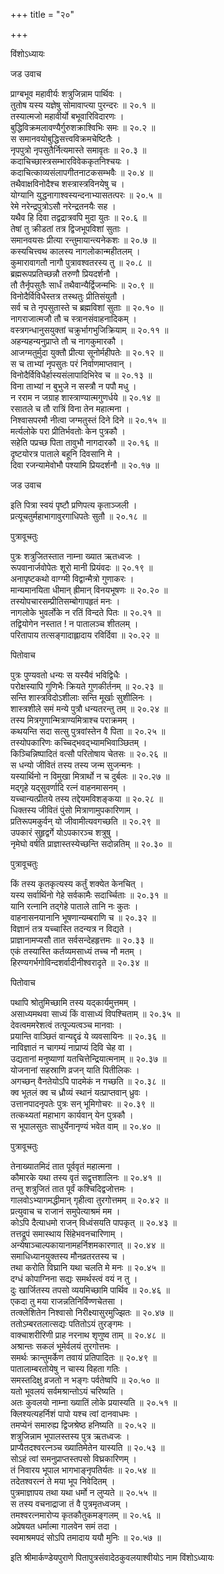 +++
title = "२०"

+++

विंशोऽध्यायः  

जड उवाच  

प्राग्बभूव महावीर्यः शत्रुजिन्नाम पार्थिवः  ।  
तुतोष यस्य यज्ञेषु सोमावाप्त्या पुरन्दरः  ॥ २०.१ ॥  
तस्यात्मजो महावीर्यो बभूवारिविदारणः  ।  
बुद्धिविक्रमलावण्यैर्गुरुशक्राश्विभिः समः  ॥ २०.२ ॥  
स समानवयोबुद्धिसत्त्वविक्रमचेष्टितैः  ।  
नृपपुत्रो नृपसुतैर्नित्यमास्ते समावृतः  ॥ २०.३ ॥  
कदाचिच्छास्त्रसम्भारविवेककृतनिश्चयः  ।  
कदाचित्काव्यसंलापगीतनाटकसम्भवैः  ॥ २०.४ ॥  
तथैवाक्षविनोदैश्च शस्त्रास्त्रविनयेषु च  ।  
योग्यानि युद्धनागाश्वस्यन्दनाभ्यासतत्परः  ॥ २०.५ ॥  
रेमे नरेन्द्रपुत्रोऽसौ नरेन्द्रतनयैः सह  ।  
यथैव हि दिवा तद्वद्रात्रवपि मुदा युतः  ॥ २०.६ ॥  
तेषां तु क्रीडतां तत्र द्विजभूपविशां सुताः  ।  
समानवयसः प्रीत्या रन्तुमायान्त्यनेकशः  ॥ २०.७ ॥  
कस्यचित्त्वथ कालस्य नागलोकान्महीतलम्  ।  
कुमारावागतौ नागौ पुत्रावश्वतरस्य तु  ॥ २०.८ ॥  
ब्रह्मरूपप्रतिच्छन्नौ तरुणौ प्रियदर्शनौ  ।  
तौ तैर्नृपसुतैः सार्धं तथैवान्यैर्द्विजन्मभिः  ॥ २०.९ ॥  
विनोदैर्विविधैस्तत्र तस्थतुः प्रीतिसंयुतौ  ।  
सर्व च ते नृपसुतास्ते च ब्रह्मविशां सुताः  ॥ २०.१० ॥  
नागराजात्मजौ तौ च स्त्रानसंवाहनादिकम्  ।  
वस्त्रगन्धानुसयुक्तां चक्रुर्भागभुजिक्रियाम्  ॥ २०.११ ॥  
अहन्यहन्यनुप्राप्ते तौ च नागकुमारकौ  ।  
आजग्मतुर्मुदा युक्तौ प्रीत्या सूनोर्महीपतेः  ॥ २०.१२ ॥  
स च ताभ्यां नृपसुतः परं निर्वाणमाप्तवान्  ।  
विनोदैर्विविधैर्हास्यसंलापादिभिरेव च  ॥ २०.१३ ॥  
विना ताभ्यां न बुभुजे न सस्त्रौ न पपौ मधु  ।  
न रराम न जग्राह शास्त्राण्यात्मगुणर्धये  ॥ २०.१४ ॥  
रसातले च तौ रात्रिं विना तेन महात्मना  ।  
निश्वासपरमौ नीत्वा जग्मतुस्तं दिने दिने  ॥ २०.१५ ॥  
मर्त्यलोके परा प्रीतिर्भवतोः केन पुत्रकौ  ।  
सहेति पप्रच्छ पिता तावुभौ नागदारकौ  ॥ २०.१६ ॥  
दृष्टयोरत्र पाताले बहूनि दिवसानि मे  ।  
दिवा रजन्यामेवोभौ पश्यामि प्रियदर्शनौ  ॥ २०.१७ ॥  

जड उवाच  

इति पित्रा स्वयं पृष्टौ प्रणिपत्य कृताञ्जली  ।  
प्रत्यूचतुर्महाभागावुरगाधिपतेः सुतौ  ॥ २०.१८ ॥  

पुत्रावूचतुः  

पुत्रः शत्रुजितस्तात नाम्ना ख्यात ऋतध्वजः  ।  
रूपवानार्जवोपेतः शूरो मानी प्रियंवदः  ॥ २०.१९ ॥  
अनापृष्टकथो वाग्ग्मी विद्वान्मैत्रो गुणाकरः  ।  
मान्यमानयिता धीमान् ह्रीमान् विनयभूषणः  ॥ २०.२० ॥  
तस्योपचारसम्प्रीतिसम्बोगापहृतं मनः  ।  
नागलोके भुवर्लोके न रतिं विन्दते पितः  ॥ २०.२१ ॥  
तद्वियोगेन नस्तात ! न पातालञ्च शीतलम्  ।  
परितापाय तत्सङ्गादाह्लादाय रविर्दिवा  ॥ २०.२२ ॥  

पितोवाच  

पुत्रः पुण्यवतो धन्यः स यस्यैवं भविद्विधैः  ।  
परोक्षस्यापि गुणिभैः क्रियते गुणकीर्तनम्  ॥ २०.२३ ॥  
सन्ति शास्त्रविदोऽशीलाः सन्ति मूर्खाः सुशीलिनः  ।  
शास्त्रशीले समं मन्ये पुत्रौ धन्यतरन्तु तम्  ॥ २०.२४ ॥  
तस्य मित्रगुणान्मित्राण्यमित्राश्च पराक्रमम्  ।  
कथयन्ति सदा सत्सु पुत्रवांस्तेन वै पिता  ॥ २०.२५ ॥  
तस्योपकारिणः कच्चिद्भवद्भ्यामभिवाञ्छितम्  ।  
किञ्चिन्निष्पादितं वत्सौ परितोषाय चेतसः  ॥ २०.२६ ॥  
स धन्यो जीवितं तस्य तस्य जन्म सुजन्मनः  ।  
यस्यार्थिनो न विमुखा मित्रार्थो न च दुर्बलः  ॥ २०.२७ ॥  
मद्गृहे यद्सुवर्णादि रत्नं वाहनमासनम्  ।  
यच्चान्यत्प्रीतये तस्य तद्देयमविशङ्कया  ॥ २०.२८ ॥  
धिक्तस्य जीवितं पुंसो मित्राणामुपकारिणाम्  ।  
प्रतिरूपमकुर्वन् यो जीवामीत्यवगच्छति  ॥ २०.२९ ॥  
उपकारं सुहृद्वर्गे योऽपकारञ्च शत्रुषु  ।  
नृमेघो वर्षति प्राज्ञास्तस्येच्छन्ति सदोन्नतिम्  ॥ २०.३० ॥  

पुत्रावूचतुः  

किं तस्य कृतकृत्यस्य कर्तुं शक्येत केनचित् ।  
यस्य सर्वार्थिनो गेहे सर्वकामैः सदार्च्चिताः  ॥ २०.३१ ॥  
यानि रत्नानि तद्गेहे पाताले तानि नः कुतः  ।  
वाहनासनयानानि भूषणान्यम्बराणि च  ॥ २०.३२ ॥  
विज्ञानं तत्र यच्चास्ति तदन्यत्र न विद्यते  ।  
प्राज्ञानामप्यसौ तात सर्वसन्देहहृत्तमः  ॥ २०.३३ ॥  
एकं तस्यास्ति कर्तव्यमसाध्यं तच्च नौ मतम्  ।  
हिरण्यगर्भगोविन्दशर्वादीनीश्वरादृते  ॥ २०.३४ ॥  

पितोवाच  

पथापि श्रोतुमिच्छामि तस्य यद्कार्यमुत्तमम्  ।  
असाध्यमथवा साध्यं किं वासाध्यं विपश्चिताम्  ॥ २०.३५ ॥  
देवत्वममरेशत्वं तत्पूज्यत्वञ्च मानवाः  ।  
प्रयान्ति वाञ्छितं वान्यद्दृढं ये व्यवसायिनः  ॥ २०.३६ ॥  
नाविज्ञातं न चागम्यं नाप्राप्यं दिवि चेह वा  ।  
उद्यतानां मनुष्याणां यतचित्तेन्द्रियात्मनाम्  ॥ २०.३७ ॥  
योजनानां सहस्राणि व्रजन् याति पितीलिकः  ।  
अगच्छन् वैनतेयोऽपि पादमेकं न गच्छति  ॥ २०.३८ ॥  
क्व भूतलं क्व च ध्रौव्यं स्थानं यत्प्राप्तवान् ध्रुवः  ।  
उत्तानपादनृपतेः पुत्रः सन् भूमिगोचरः  ॥ २०.३९ ॥  
तत्कथ्यतां महाभाग कार्यवान् येन पुत्रकौ  ।  
स भूपालसुतः साधुर्येनानृण्यं भवेत वाम्  ॥ २०.४० ॥  

पुत्रावूचतुः  

तेनाख्यातमिदं तात पूर्ववृतं महात्मना  ।  
कौमारके यथा तस्य वृतं सद्वृत्तशालिनः  ॥ २०.४१ ॥  
तन्तु शत्रुजितं तात पूर्वं कश्चिदिद्वजोत्तमः  ।  
गालवोऽभ्यागमद्धीमान् गृहीत्वा तुरगोत्तमम्  ॥ २०.४२ ॥  
प्रत्युवाच च राजानं समुपेत्याश्रमं मम  ।  
कोऽपि दैत्याधमो राजन् विध्वंसयति पापकृत् ॥ २०.४३ ॥  
तत्तद्रूपं समास्थाय सिंहेभवनचारिणाम्  ।  
अन्येषाञ्चाल्पकायानामहर्निशमकारणात् ॥ २०.४४ ॥  
समाधिध्यानयुक्तस्य मौनव्रतरतस्य च  ।  
तथा करोति विघ्रानि यथा चलति मे मनः  ॥ २०.४५ ॥  
दग्धं कोपाग्निना सद्यः समर्थस्त्वं वयं न तु  ।  
दुः खार्जितस्य तपसो व्ययमिच्छामि पार्थिव  ॥ २०.४६ ॥  
एकदा तु मया राजन्नतिनिर्विण्णचेतसा  ।  
तत्क्लेशितेन निश्वासो निरीक्ष्यासुरमुज्झितः  ॥ २०.४७ ॥  
ततोऽम्बरतलात्सद्यः पतितोऽयं तुरङ्गमः  ।  
वाक्चाशरीरिणी प्राह नरनाथ शृणुष्व ताम्  ॥ २०.४८ ॥  
अश्रान्तः सकलं भूमेर्वलयं तुरगोत्तमः  ।  
समर्थः क्रान्तुमर्केण तवायं प्रतिपादितः  ॥ २०.४९ ॥  
पातालाम्बरतोयेषु न चास्य विहता गतिः  ।  
समस्तदिक्षु व्रजतो न भङ्गः पर्वतेष्वपि  ॥ २०.५० ॥  
यतो भूवलयं सर्वमश्रान्तोऽयं चरिष्यति  ।  
अतः कुवलयो नाम्ना ख्यातिं लोके प्रयास्यति  ॥ २०.५१ ॥  
क्लिश्यत्यहर्निशं पापो यश्च त्वां दानवाधमः  ।  
तमप्येनं समारुह्य द्विजश्रेष्ठ हनिष्यति  ॥ २०.५२ ॥  
शत्रुजिन्नाम भूपालस्तस्य पुत्र ऋतध्वजः  ।  
प्राप्यैतदश्वरत्नञ्च ख्यातिमेतेन यास्यति  ॥ २०.५३ ॥  
सोऽहं त्वां समनुप्राप्तस्तपसो विघ्रकारिणम्  ।  
तं निवारय भूपाल भागभाङ्नृपतिर्यतः  ॥ २०.५४ ॥  
तदेतश्वरत्नं ते मया भूप निवेदितम्  ।  
पुत्रमाज्ञापय तथा यथा धर्मो न लुप्यते  ॥ २०.५५ ॥  
स तस्य वचनाद्राजा तं वै पुत्रमृतध्वजम्  ।  
तमश्वरत्नमारोप्य कृतकौतुकमङ्गलम्  ॥ २०.५६ ॥  
अप्रेषयत धर्मात्मा गालवेन समं तदा  ।  
स्वमाश्रमपदं सोऽपि तमादाय ययौ मुनिः  ॥ २०.५७ ॥  

इति श्रीमार्कण्डेयपुराणे पितापुत्रसंवादेठकुवलयाश्वीयोऽ नाम विंशोऽध्यायः  
